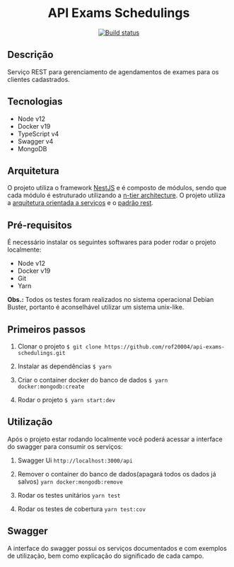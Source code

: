 <h1 align="center">
    API Exams Schedulings
</h1>

<p align="center">
  <a target="_blank" href="https://travis-ci.org/github/rof20004/api-exams-schedulings"><img src="https://travis-ci.org/rof20004/api-exams-schedulings.svg?branch=master" alt="Build status" /></a>
</p>

## Descrição

Serviço REST para gerenciamento de agendamentos de exames para os clientes cadastrados.

## Tecnologias

- Node v12
- Docker v19
- TypeScript v4
- Swagger v4
- MongoDB

## Arquitetura

O projeto utiliza o framework [NestJS](https://nestjs.com/) e é composto de módulos, sendo que cada módulo é estruturado utilizando a [n-tier architecture](https://pt.wikipedia.org/wiki/Arquitetura_multicamada). O projeto utiliza a [arquitetura orientada a serviços](https://pt.wikipedia.org/wiki/Service-oriented_architecture) e o [padrão rest](https://restfulapi.net/).

## Pré-requisitos

É necessário instalar os seguintes softwares para poder rodar o projeto localmente:

- Node v12
- Docker v19
- Git
- Yarn

**Obs.:** Todos os testes foram realizados no sistema operacional Debian Buster, portanto é aconselhável utilizar um sistema unix-like.

## Primeiros passos

1. Clonar o projeto
`$ git clone https://github.com/rof20004/api-exams-schedulings.git`

2. Instalar as dependências
`$ yarn`

3. Criar o container docker do banco de dados
`$ yarn docker:mongodb:create`

4. Rodar o projeto
`$ yarn start:dev`

## Utilização

Após o projeto estar rodando localmente você poderá acessar a interface do swagger para consumir os serviços:

1. Swagger Ui
`http://localhost:3000/api`

2. Remover o container do banco de dados(apagará todos os dados já salvos)
`yarn docker:mongodb:remove`

3. Rodar os testes unitários
`yarn test`

4. Rodar os testes de cobertura
`yarn test:cov`

## Swagger

A interface do swagger possui os serviços documentados e com exemplos de utilização, bem como explicação do significado de cada campo.